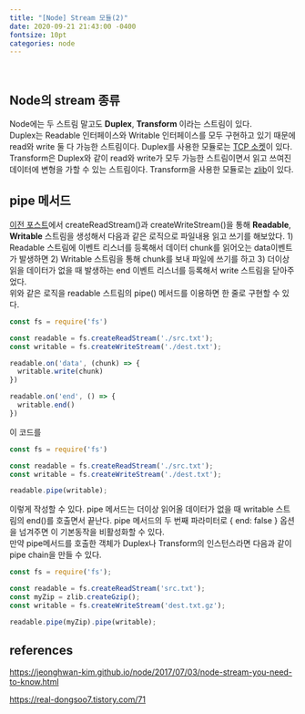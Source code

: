 ```yaml
---
title: "[Node] Stream 모듈(2)"
date: 2020-09-21 21:43:00 -0400
fontsize: 10pt
categories: node
---
```


<br>

## Node의 stream 종류

Node에는 두 스트림 말고도 **Duplex**, **Transform** 이라는 스트림이 있다.  
Duplex는 Readable 인터페이스와 Writable 인터페이스를 모두 구현하고 있기 때문에 read와 write 둘 다 가능한 스트림이다. Duplex를 사용한 모듈로는 [TCP 소켓](https://nodejs.org/api/net.html#net_class_net_socket)이 있다.  
Transform은 Duplex와 같이 read와 write가 모두 가능한 스트림이면서 읽고 쓰여진 데이터에 변형을 가할 수 있는 스트림이다. Transform을 사용한 모듈로는 [zlib](https://nodejs.org/api/zlib.html)이 있다.

## pipe 메서드

[이전 포스트](https://seungtaek95.github.io/node/node_stream/)에서 createReadStream()과 createWriteStream()을 통해 **Readable**, **Writable** 스트림을 생성해서 다음과 같은 로직으로 파일내용 읽고 쓰기를 해보았다. 1) Readable 스트림에 이벤트 리스너를 등록해서 데이터 chunk를 읽어오는 data이벤트가 발생하면 2) Writable 스트림을 통해 chunk를 보내 파일에 쓰기를 하고 3) 더이상 읽을 데이터가 없을 때 발생하는 end 이벤트 리스너를 등록해서 write 스트림을 닫아주었다.  
위와 같은 로직을 readable 스트림의 pipe() 메서드를 이용하면 한 줄로 구현할 수 있다.  

~~~javascript
const fs = require('fs')

const readable = fs.createReadStream('./src.txt');
const writable = fs.createWriteStream('./dest.txt');

readable.on('data', (chunk) => {
  writable.write(chunk)
})

readable.on('end', () => {
  writable.end()
})
~~~

이 코드를  

~~~javascript
const fs = require('fs')

const readable = fs.createReadStream('./src.txt');
const writable = fs.createWriteStream('./dest.txt');

readable.pipe(writable);
~~~

이렇게 작성할 수 있다. pipe 메서드는 더이상 읽어올 데이터가 없을 때 writable 스트림의 end()를 호출면서 끝난다. pipe 메서드의 두 번째 파라미터로 { end: false } 옵션을 넘겨주면 이 기본동작을 비활성화할 수 있다.  
만약 pipe메서드를 호출한 객체가 Duplex나 Transform의 인스턴스라면 다음과 같이 pipe chain을 만들 수 있다.

~~~javascript
const fs = require('fs');

const readable = fs.createReadStream('src.txt');
const myZip = zlib.createGzip();
const writable = fs.createWriteStream('dest.txt.gz');

readable.pipe(myZip).pipe(writable);
~~~

## references

<https://jeonghwan-kim.github.io/node/2017/07/03/node-stream-you-need-to-know.html>  

<https://real-dongsoo7.tistory.com/71>
